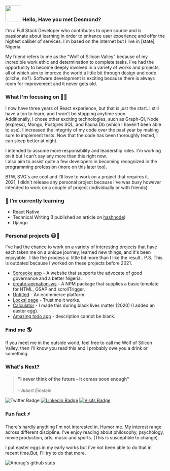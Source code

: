 ### <img src="https://media.giphy.com/media/hvRJCLFzcasrR4ia7z/giphy.gif" width="50"> Hello, Have you met Desmond?

I'm a Full Stack Developer who contributes to open source and is passionate about learning in order to enhance user experience and offer the highest caliber of services. I´m based on the Internet but I live in [state], Nigeria. 

My friend refers to me as the "Wolf of Silicon Valley" because of my incredible work ethic and determination to complete tasks. I've had the opportunity to become deeply involved in a variety of works and projects, all of which aim to improve the world a little bit through design and code (cliche, no?). Software development is exciting because there is always room for improvement and it never gets old.

### What I'm focusing on 👨‍💻

I now have three years of React experience, but that is just the start. I still have a ton to learn, and I won't be stopping anytime soon. <br /> 
Additionally, I chose other exciting technologies, such as Graph-Ql, Node (express), Mongo, Postgres SQL, and Fauna Db (which I haven't been able to use). 
I increased the integrity of my code over the past year by making sure to implement tests. Now that the code has been thoroughly tested, I can sleep better at night.

I intended to assume more responsibility and leadership roles. I'm working on it but I can't say any more than this right now. <br/> 
I also aim to assist quite a few developers in becoming recognized in the programming profession (more on this later too). <br/>

BTW, SVG's are cool and I'll love to work on a project that requires it.<br/>
2021, I didn't release any personal project because i've was busy however intended to work on a couple of project (individually or with friends).

### 🌱 I’m currently learning 
- React Native
- Technical Writing (I published an article on [hashnode](http://locksi.hashnode.dev/))
- Django


### Personal projects 😃🧾 

I've had the chance to work on a variety of interesting projects that have each taken me on a unique journey, learned new things, and it's been enjoyable.  I like the process a  little bit more than I like the result..  P.S. This is outdated because I worked on these projects before 2021.
- [Sorosoke app](https://sorosoke.netlify.app/) - A website that supports the advocate of good governance and a better Nigeria.
- [create-animation-ws](https://www.npmjs.com/package/create-animation-ws) - A NPM package that supplies a basic template for HTML, GSAP and scrollTrigger.
- [Untitled](http://feguber.vercel.app/) - An ecommerce platform.
- [Locksi page](https://github.com/locksiDesmond/google-pages) - Trust me it works.
- [Calculator](https://locksidesmond.github.io/calculator/) - I made this during black lives matter (2020) (I added an easter egg).
- [Amazing todo app](https://todo-lemon.vercel.app/) - description cannot be blank.


### Find me  🌎
If you meet me in the outside world, feel free to call me Wolf of Silicon Valley, then I'll know you read this and I probably owe you a drink or something.<br/>

### What's Next? 

> #### "I never think of the future - it comes soon enough"
>
> *- Albert Einstein*


![Twitter Badge](https://img.shields.io/twitter/follow/locksi_Desmond?style=social)
[![Linkedin Badge](https://img.shields.io/badge/-LinkedIn-blue?style=flat-square&logo=Linkedin&logoColor=white&link=https://www.linkedin.com/in/desmond-adenola-0a901a199//)](https://www.linkedin.com/in/desmond-adenola-0a901a199/)
[![Visits Badge](https://badges.pufler.dev/visits/locksiDesmond/locksiDesmond)](https://badges.pufler.dev)

### Fun fact ⚡

There's hardly anything I'm not interested in, Humor me. My interest range across different discipline. I've enjoy reading about philosophy, psychology, movie production, arts, music and sports. (This is susceptible to change).

I put easter eggs in my early works but i've not been able to do that in recent time.But, I'll try to do that more.


![Anurag's github stats](https://github-readme-stats.vercel.app/api?username=locksiDesmond&count_private=true&show_icons=true&theme=radical)


<!--
**locksiDesmond/locksiDesmond** is a ✨ _special_ ✨ repository because its `README.md` (this file) appears on your GitHub profile.

Here are some ideas to get you started:

- 🔭 I’m currently working on ...
- 🌱 I’m currently learning ...
- 👯 I’m looking to collaborate on ...
- 🤔 I’m looking for help with ...
- 💬 Ask me about ...
- 📫 How to reach me: ...
- 😄 Pronouns: ...
- ⚡ Fun fact: ...
-->
